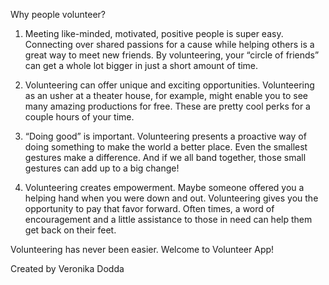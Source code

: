 Why people volunteer?

1. Meeting like-minded, motivated, positive people is super easy. Connecting over shared passions for a cause while helping others is a great way to meet new friends. By volunteering, your “circle of friends” can get a whole lot bigger in just a short amount of time.

2. Volunteering can offer unique and exciting opportunities. Volunteering as an usher at a theater house, for example, might enable you to see many amazing productions for free. These are pretty cool perks for a couple hours of your time.

3. “Doing good” is important. Volunteering presents a proactive way of doing something to make the world a better place. Even the smallest gestures make a difference. And if we all band together, those small gestures can add up to a big change! 

4. Volunteering creates empowerment. Maybe someone offered you a helping hand when you were down and out. Volunteering gives you the opportunity to pay that favor forward. Often times, a word of encouragement and a little assistance to those in need can help them get back on their feet.

Volunteering has never been easier. Welcome to Volunteer App!

Created by Veronika Dodda
